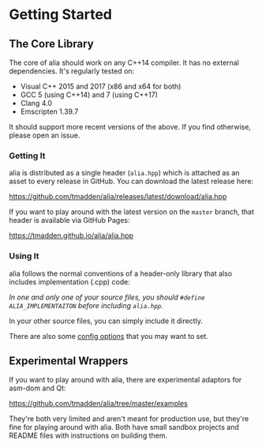 Getting Started
===============

The Core Library
----------------

The core of alia should work on any C++14 compiler. It has no external
dependencies. It's regularly tested on:

- Visual C++ 2015 and 2017 (x86 and x64 for both)
- GCC 5 (using C++14) and 7 (using C++17)
- Clang 4.0
- Emscripten 1.39.7

It should support more recent versions of the above. If you find otherwise,
please open an issue.

### Getting It

alia is distributed as a single header (`alia.hpp`) which is attached as an
asset to every release in GitHub. You can download the latest release here:

https://github.com/tmadden/alia/releases/latest/download/alia.hpp

If you want to play around with the latest version on the `master` branch, that
header is available via GitHub Pages:

https://tmadden.github.io/alia/alia.hpp

### Using It

alia follows the normal conventions of a header-only library that also includes
implementation (.cpp) code:

*In one and only one of your source files, you should `#define
ALIA_IMPLEMENTAITON` before including `alia.hpp`.*

In your other source files, you can simply include it directly.

There are also some [config options](configuration.md) that you may want to set.

Experimental Wrappers
---------------------

If you want to play around with alia, there are experimental adaptors for
asm-dom and Qt:

https://github.com/tmadden/alia/tree/master/examples

They're both very limited and aren't meant for production use, but they're fine
for playing around with alia. Both have small sandbox projects and README files
with instructions on building them.
